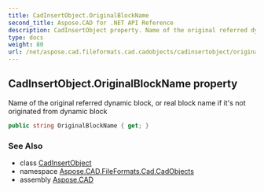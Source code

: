 ```yaml
---
title: CadInsertObject.OriginalBlockName
second_title: Aspose.CAD for .NET API Reference
description: CadInsertObject property. Name of the original referred dynamic block or real block name if its not originated from dynamic block
type: docs
weight: 80
url: /net/aspose.cad.fileformats.cad.cadobjects/cadinsertobject/originalblockname/
---
```

## CadInsertObject.OriginalBlockName property

Name of the original referred dynamic block, or real block name if it's not originated from dynamic block

```csharp
public string OriginalBlockName { get; }
```

### See Also

* class [CadInsertObject](../)
* namespace [Aspose.CAD.FileFormats.Cad.CadObjects](../../cadinsertobject/)
* assembly [Aspose.CAD](../../../)


